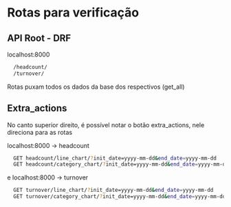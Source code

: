# Rotas para verificação


## API Root - DRF


localhost:8000

```bash
  /headcount/
  /turnover/
```

Rotas puxam todos os dados da base dos respectivos (get_all)
## Extra_actions

No canto superior direito, é possível notar o botão extra_actions, nele direciona para as rotas

localhost:8000 -> headcount

```bash
  GET headcount/line_chart/?init_date=yyyy-mm-dd&end_date=yyyy-mm-dd                              # passando os parâmetros de filtro
  GET headcount/category_chart/?init_date=yyyy-mm-dd&end_date=yyyy-mm-dd&category=ds_category_1   # passando os parâmetros de filtro
```
e localhost:8000 -> turnover

```bash
  GET turnover/line_chart/?init_date=yyyy-mm-dd&end_date=yyyy-mm-dd                              # passando os parâmetros de filtro
  GET turnover/category_chart/?init_date=yyyy-mm-dd&end_date=yyyy-mm-dd&category=ds_category_1   # passando os parâmetros de filtro
```
